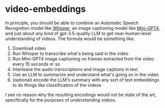 # video-embeddings
In principle, you should be able to combine an Automatic Speech Recognition model like [Whisper](https://github.com/openai/whisper), an image captioning model like [Mini-GPT4](https://minigpt-4.github.io/), and just about any kind of gpt-3.5-quality LLM to get near-human-level understanding of videos. The formula would be something like:
1. Download video
1. Run Whisper to transcribe what's being said in the video
1. Run Mini-GPT4 image captioning on frames extracted from the video every 15 seconds or so
1. Interleave the audio transcriptions and image captions in text
1. Use an LLM to summarize and understand what's going on in the video
1. (optional) encode the LLM's summary with any sort of text embeddings to do things like classification of the videos

I see no reason why the resulting encodings would not be state of the art, specifically for the purposes of *understanding* videos.
